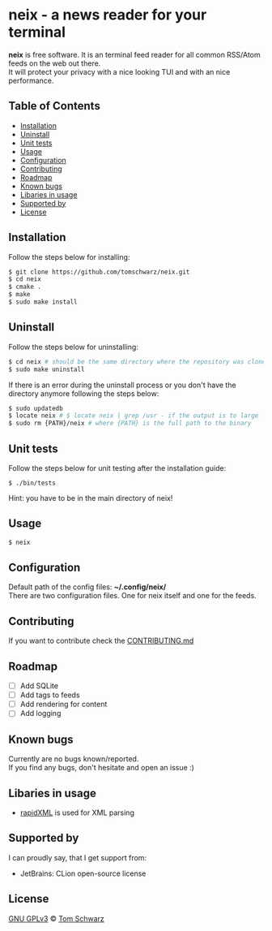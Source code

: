 # neix - a news reader for your terminal
**neix** is free software. It is an terminal feed reader for all common RSS/Atom feeds on the web out there.  
It will protect your privacy with a nice looking TUI and with an nice performance.

## Table of Contents
- [Installation](#installation)
- [Uninstall](#uninstall)
- [Unit tests](#unit-tests)
- [Usage](#usage)
- [Configuration](#configuration)
- [Contributing](#contributing)
- [Roadmap](#roadmap)
- [Known bugs](#known-bugs)
- [Libaries in usage](#libaries-in-usage)
- [Supported by](#supported-by)
- [License](#license)

## Installation
Follow the steps below for installing:  
```bash
$ git clone https://github.com/tomschwarz/neix.git  
$ cd neix  
$ cmake .  
$ make  
$ sudo make install
```

## Uninstall
Follow the steps below for uninstalling:  
```bash
$ cd neix # should be the same directory where the repository was cloned into  
$ sudo make uninstall
```

If there is an error during the uninstall process or you don't have the directory anymore following the steps below:  
```bash
$ sudo updatedb  
$ locate neix # $ locate neix | grep /usr - if the output is to large  
$ sudo rm {PATH}/neix # where {PATH} is the full path to the binary  
```

## Unit tests
Follow the steps below for unit testing after the installation guide:  
```bas
$ ./bin/tests    
```
Hint: you have to be in the main directory of neix!

## Usage
```bash
$ neix
```

## Configuration
Default path of the config files: **~/.config/neix/**   
There are two configuration files. One for neix itself and one for the feeds.  

## Contributing
If you want to contribute check the [CONTRIBUTING.md](https://github.com/tomschwarz/neix/blob/master/.github/CONTRIBUTING.md)

## Roadmap
* [ ] Add SQLite
* [ ] Add tags to feeds
* [ ] Add rendering for content
* [ ] Add logging

## Known bugs
Currently are no bugs known/reported.  
If you find any bugs, don't hesitate and open an issue :)

## Libaries in usage
- [rapidXML](http://rapidxml.sourceforge.net/) is used for XML parsing

## Supported by  
I can proudly say, that I get support from:  

- JetBrains: CLion open-source license

## License
[GNU GPLv3](https://choosealicense.com/licenses/gpl-3.0/) © [Tom Schwarz](https://github.com/tomschwarz)
